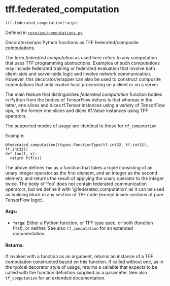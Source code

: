 <div itemscope itemtype="http://developers.google.com/ReferenceObject">
<meta itemprop="name" content="tff.federated_computation" />
<meta itemprop="path" content="Stable" />
</div>

# tff.federated_computation

``` python
tff.federated_computation(*args)
```



Defined in [`core/api/computations.py`](http://github.com/tensorflow/federated/tree/master/tensorflow_federated/python/core/api/computations.py).

Decorates/wraps Python functions as TFF federated/composite computations.

The term *federated computation* as used here refers to any computation that
uses TFF programming abstractions. Examples of such computations may include
federated training or federated evaluation that involve both client-side and
server-side logic and involve network communication. However, this
decorator/wrapper can also be used to construct composite computations that
only involve local processing on a client or on a server.

The main feature that distinguishes *federated computation* function bodies
in Python from the bodies of TensorFlow defuns is that whereas in the latter,
one slices and dices tf.Tensor instances using a variety of TensorFlow ops,
in the former one slices and dices tff.Value instances using TFF operators.

The supported modes of usage are identical to those for `tf_computation`.

Example:

  ```
  @federated_computation((types.FunctionType(tf.int32, tf.int32), tf.int32))
  def foo(f, x):
    return f(f(x))
  ```

  The above defines `foo` as a function that takes a tuple consisting of an
  unary integer operator as the first element, and an integer as the second
  element, and returns the result of applying the unary operator to the
  integer twice. The body of 'foo' does not contain federated communication
  operators, but we define it with '@federated_computation' as it can be
  used as building block in any section of TFF code (except inside sections
  of pure TensorFlow logic).

#### Args:

* <b>`*args`</b>: Either a Python function, or TFF type spec, or both (function first),
    or neither. See also `tf_computation` for an extended documentation.


#### Returns:

If invoked with a function as an argument, returns an instance of a TFF
computation constructed based on this function. If called without one, as
in the typical decorator style of usage, returns a callable that expects
to be called with the function definition supplied as a parameter. See
also `tf_computation` for an extended documentation.